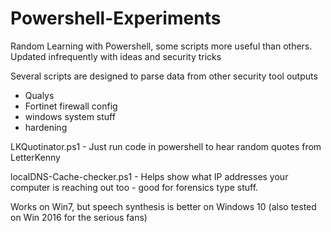 # Powershell-Experiments
Random Learning with Powershell, some scripts more useful than others.  Updated infrequently with ideas and security tricks

Several scripts are designed to parse data from other security tool outputs
- Qualys
- Fortinet firewall config
- windows system stuff
- hardening

LKQuotinator.ps1 - Just run code in powershell to hear random quotes from LetterKenny

localDNS-Cache-checker.ps1 - Helps show what IP addresses your computer is reaching out too - good for forensics type stuff.

Works on Win7, but speech synthesis is better on Windows 10 (also tested on Win 2016 for the serious fans)
